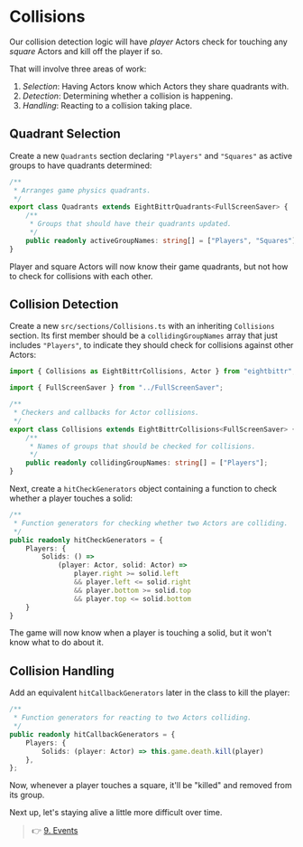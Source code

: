 # Collisions

Our collision detection logic will have _player_ Actors check for touching any _square_ Actors and kill off the player if so.

That will involve three areas of work:

1. _Selection_: Having Actors know which Actors they share quadrants with.
2. _Detection_: Determining whether a collision is happening.
3. _Handling_: Reacting to a collision taking place.

## Quadrant Selection

Create a new `Quadrants` section declaring `"Players"` and `"Squares"` as active groups to have quadrants determined:

```ts
/**
 * Arranges game physics quadrants.
 */
export class Quadrants extends EightBittrQuadrants<FullScreenSaver> {
    /**
     * Groups that should have their quadrants updated.
     */
    public readonly activeGroupNames: string[] = ["Players", "Squares"];
}
```

Player and square Actors will now know their game quadrants, but not how to check for collisions with each other.

## Collision Detection

Create a new `src/sections/Collisions.ts` with an inheriting `Collisions` section.
Its first member should be a `collidingGroupNames` array that just includes `"Players"`, to indicate they should check for collisions against other Actors:

```ts
import { Collisions as EightBittrCollisions, Actor } from "eightbittr";

import { FullScreenSaver } from "../FullScreenSaver";

/**
 * Checkers and callbacks for Actor collisions.
 */
export class Collisions extends EightBittrCollisions<FullScreenSaver> {
    /**
     * Names of groups that should be checked for collisions.
     */
    public readonly collidingGroupNames: string[] = ["Players"];
}
```

Next, create a `hitCheckGenerators` object containing a function to check whether a player touches a solid:

```ts
/**
 * Function generators for checking whether two Actors are colliding.
 */
public readonly hitCheckGenerators = {
    Players: {
        Solids: () =>
            (player: Actor, solid: Actor) =>
                player.right >= solid.left
                && player.left <= solid.right
                && player.bottom >= solid.top
                && player.top <= solid.bottom
    }
}
```

The game will now know when a player is touching a solid, but it won't know what to do about it.

## Collision Handling

Add an equivalent `hitCallbackGenerators` later in the class to kill the player:

```ts
/**
 * Function generators for reacting to two Actors colliding.
 */
public readonly hitCallbackGenerators = {
    Players: {
        Solids: (player: Actor) => this.game.death.kill(player)
    },
};
```

Now, whenever a player touches a square, it'll be "killed" and removed from its group.

Next up, let's staying alive a little more difficult over time.

> 👉 [9. Events](./9.%20Events.md)
